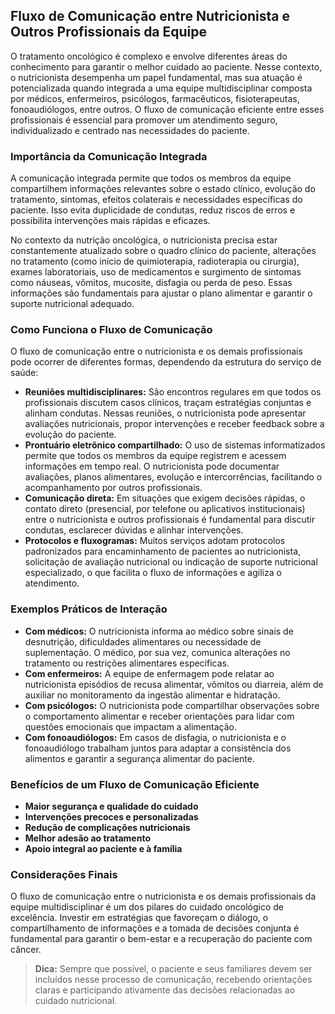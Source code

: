 
## Fluxo de Comunicação entre Nutricionista e Outros Profissionais da Equipe

O tratamento oncológico é complexo e envolve diferentes áreas do conhecimento para garantir o melhor cuidado ao paciente. Nesse contexto, o nutricionista desempenha um papel fundamental, mas sua atuação é potencializada quando integrada a uma equipe multidisciplinar composta por médicos, enfermeiros, psicólogos, farmacêuticos, fisioterapeutas, fonoaudiólogos, entre outros. O fluxo de comunicação eficiente entre esses profissionais é essencial para promover um atendimento seguro, individualizado e centrado nas necessidades do paciente.

### Importância da Comunicação Integrada

A comunicação integrada permite que todos os membros da equipe compartilhem informações relevantes sobre o estado clínico, evolução do tratamento, sintomas, efeitos colaterais e necessidades específicas do paciente. Isso evita duplicidade de condutas, reduz riscos de erros e possibilita intervenções mais rápidas e eficazes.

No contexto da nutrição oncológica, o nutricionista precisa estar constantemente atualizado sobre o quadro clínico do paciente, alterações no tratamento (como início de quimioterapia, radioterapia ou cirurgia), exames laboratoriais, uso de medicamentos e surgimento de sintomas como náuseas, vômitos, mucosite, disfagia ou perda de peso. Essas informações são fundamentais para ajustar o plano alimentar e garantir o suporte nutricional adequado.

### Como Funciona o Fluxo de Comunicação

O fluxo de comunicação entre o nutricionista e os demais profissionais pode ocorrer de diferentes formas, dependendo da estrutura do serviço de saúde:

- **Reuniões multidisciplinares:** São encontros regulares em que todos os profissionais discutem casos clínicos, traçam estratégias conjuntas e alinham condutas. Nessas reuniões, o nutricionista pode apresentar avaliações nutricionais, propor intervenções e receber feedback sobre a evolução do paciente.
- **Prontuário eletrônico compartilhado:** O uso de sistemas informatizados permite que todos os membros da equipe registrem e acessem informações em tempo real. O nutricionista pode documentar avaliações, planos alimentares, evolução e intercorrências, facilitando o acompanhamento por outros profissionais.
- **Comunicação direta:** Em situações que exigem decisões rápidas, o contato direto (presencial, por telefone ou aplicativos institucionais) entre o nutricionista e outros profissionais é fundamental para discutir condutas, esclarecer dúvidas e alinhar intervenções.
- **Protocolos e fluxogramas:** Muitos serviços adotam protocolos padronizados para encaminhamento de pacientes ao nutricionista, solicitação de avaliação nutricional ou indicação de suporte nutricional especializado, o que facilita o fluxo de informações e agiliza o atendimento.

### Exemplos Práticos de Interação

- **Com médicos:** O nutricionista informa ao médico sobre sinais de desnutrição, dificuldades alimentares ou necessidade de suplementação. O médico, por sua vez, comunica alterações no tratamento ou restrições alimentares específicas.
- **Com enfermeiros:** A equipe de enfermagem pode relatar ao nutricionista episódios de recusa alimentar, vômitos ou diarreia, além de auxiliar no monitoramento da ingestão alimentar e hidratação.
- **Com psicólogos:** O nutricionista pode compartilhar observações sobre o comportamento alimentar e receber orientações para lidar com questões emocionais que impactam a alimentação.
- **Com fonoaudiólogos:** Em casos de disfagia, o nutricionista e o fonoaudiólogo trabalham juntos para adaptar a consistência dos alimentos e garantir a segurança alimentar do paciente.

### Benefícios de um Fluxo de Comunicação Eficiente

- **Maior segurança e qualidade do cuidado**
- **Intervenções precoces e personalizadas**
- **Redução de complicações nutricionais**
- **Melhor adesão ao tratamento**
- **Apoio integral ao paciente e à família**

### Considerações Finais

O fluxo de comunicação entre o nutricionista e os demais profissionais da equipe multidisciplinar é um dos pilares do cuidado oncológico de excelência. Investir em estratégias que favoreçam o diálogo, o compartilhamento de informações e a tomada de decisões conjunta é fundamental para garantir o bem-estar e a recuperação do paciente com câncer.

> **Dica:** Sempre que possível, o paciente e seus familiares devem ser incluídos nesse processo de comunicação, recebendo orientações claras e participando ativamente das decisões relacionadas ao cuidado nutricional.
```
